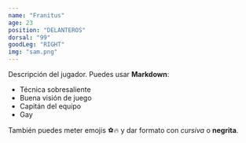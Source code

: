 ```yaml
---
name: "Franitus"
age: 23
position: "DELANTEROS"
dorsal: "99"
goodLeg: "RIGHT"
img: "sam.png"
---
```


Descripción del jugador. Puedes usar **Markdown**:

- Técnica sobresaliente
- Buena visión de juego
- Capitán del equipo
- Gay

También puedes meter emojis ⚽🔥 y dar formato con _cursiva_ o **negrita**.
